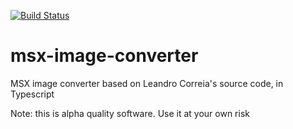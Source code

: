 [![Build Status](https://travis-ci.org/jannone/msx-image-converter.svg?branch=master)](https://travis-ci.org/jannone/msx-image-converter)

# msx-image-converter

MSX image converter based on Leandro Correia's source code, in Typescript

Note: this is alpha quality software. Use it at your own risk
